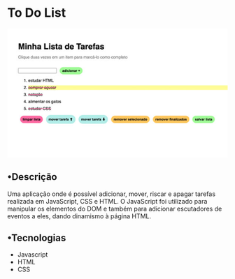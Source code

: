 # To Do List
![Tela da aplicação](https://github.com/felipedfe/felipedfe.github.io/blob/main/imagens/04-todolist.jpg)

## •Descrição
Uma aplicação onde é possível adicionar, mover, riscar e apagar tarefas realizada em JavaScript, CSS e HTML. O JavaScript foi utilizado para manipular os elementos do DOM e também para adicionar escutadores de eventos a eles, dando dinamismo à página HTML.

## •Tecnologias
- Javascript
- HTML
- CSS
